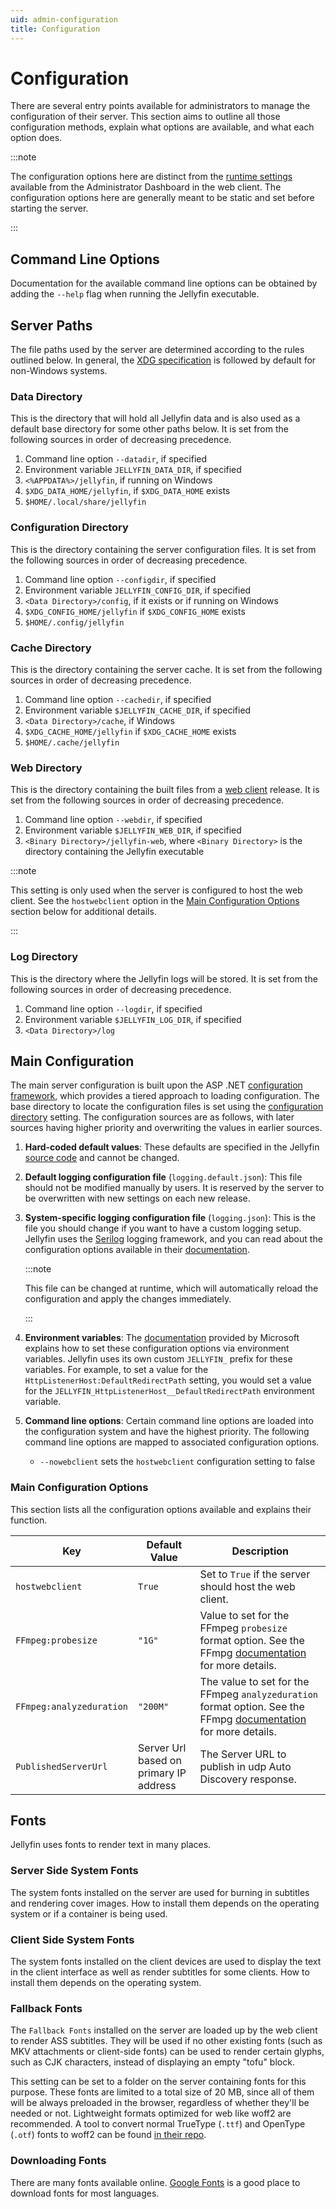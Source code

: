 ```yaml
---
uid: admin-configuration
title: Configuration
---
```


# Configuration

There are several entry points available for administrators to manage the configuration of their server. This section aims to outline all those configuration methods, explain what options are available, and what each option does.

:::note

The configuration options here are distinct from the [runtime settings](/docs/general/server/settings) available from the Administrator Dashboard in the web client. The configuration options here are generally meant to be static and set before starting the server.

:::

## Command Line Options

Documentation for the available command line options can be obtained by adding the `--help` flag when running the Jellyfin executable.

## Server Paths

The file paths used by the server are determined according to the rules outlined below. In general, the [XDG specification](https://specifications.freedesktop.org/basedir-spec/basedir-spec-latest.html) is followed by default for non-Windows systems.

### Data Directory

This is the directory that will hold all Jellyfin data and is also used as a default base directory for some other paths below. It is set from the following sources in order of decreasing precedence.

1. Command line option `--datadir`, if specified
2. Environment variable `JELLYFIN_DATA_DIR`, if specified
3. `<%APPDATA%>/jellyfin`, if running on Windows
4. `$XDG_DATA_HOME/jellyfin`, if `$XDG_DATA_HOME` exists
5. `$HOME/.local/share/jellyfin`

### Configuration Directory

This is the directory containing the server configuration files. It is set from the following sources in order of decreasing precedence.

1. Command line option `--configdir`, if specified
2. Environment variable `JELLYFIN_CONFIG_DIR`, if specified
3. `<Data Directory>/config`, if it exists or if running on Windows
4. `$XDG_CONFIG_HOME/jellyfin` if `$XDG_CONFIG_HOME` exists
5. `$HOME/.config/jellyfin`

### Cache Directory

This is the directory containing the server cache. It is set from the following sources in order of decreasing precedence.

1. Command line option `--cachedir`, if specified
2. Environment variable `$JELLYFIN_CACHE_DIR`, if specified
3. `<Data Directory>/cache`, if Windows
4. `$XDG_CACHE_HOME/jellyfin` if `$XDG_CACHE_HOME` exists
5. `$HOME/.cache/jellyfin`

### Web Directory

This is the directory containing the built files from a [web client](https://github.com/jellyfin/jellyfin-web) release. It is set from the following sources in order of decreasing precedence.

1. Command line option `--webdir`, if specified
2. Environment variable `$JELLYFIN_WEB_DIR`, if specified
3. `<Binary Directory>/jellyfin-web`, where `<Binary Directory>` is the directory containing the Jellyfin executable

:::note

This setting is only used when the server is configured to host the web client. See the `hostwebclient` option in the [Main Configuration Options](#main-configuration-options) section below for additional details.

:::

### Log Directory

This is the directory where the Jellyfin logs will be stored. It is set from the following sources in order of decreasing precedence.

1. Command line option `--logdir`, if specified
2. Environment variable `$JELLYFIN_LOG_DIR`, if specified
3. `<Data Directory>/log`

## Main Configuration

The main server configuration is built upon the ASP .NET [configuration framework](https://learn.microsoft.com/en-us/aspnet/core/fundamentals/configuration/?view=aspnetcore-8.0), which provides a tiered approach to loading configuration. The base directory to locate the configuration files is set using the [configuration directory](#configuration-directory) setting. The configuration sources are as follows, with later sources having higher priority and overwriting the values in earlier sources.

1. **Hard-coded default values**: These defaults are specified in the Jellyfin [source code](https://github.com/jellyfin/jellyfin/blob/master/Emby.Server.Implementations/ConfigurationOptions.cs) and cannot be changed.
2. **Default logging configuration file** (`logging.default.json`): This file should not be modified manually by users. It is reserved by the server to be overwritten with new settings on each new release.
3. **System-specific logging configuration file** (`logging.json`): This is the file you should change if you want to have a custom logging setup. Jellyfin uses the [Serilog](https://serilog.net/) logging framework, and you can read about the configuration options available in their [documentation](https://github.com/serilog/serilog-settings-configuration).

   :::note

   This file can be changed at runtime, which will automatically reload the configuration and apply the changes immediately.

   :::

4. **Environment variables**: The [documentation](https://learn.microsoft.com/en-us/aspnet/core/fundamentals/configuration/?view=aspnetcore-8.0#non-prefixed-environment-variables) provided by Microsoft explains how to set these configuration options via environment variables. Jellyfin uses its own custom `JELLYFIN_` prefix for these variables. For example, to set a value for the `HttpListenerHost:DefaultRedirectPath` setting, you would set a value for the `JELLYFIN_HttpListenerHost__DefaultRedirectPath` environment variable.
5. **Command line options**: Certain command line options are loaded into the configuration system and have the highest priority. The following command line options are mapped to associated configuration options.

   - `--nowebclient` sets the `hostwebclient` configuration setting to false

### Main Configuration Options

This section lists all the configuration options available and explains their function.

| Key                                     | Default Value                                                                                     | Description                                                                                                                                                             |
| --------------------------------------- | ------------------------------------------------------------------------------------------------- | ----------------------------------------------------------------------------------------------------------------------------------------------------------------------- |
| `hostwebclient`                         | `True`                                                                                            | Set to `True` if the server should host the web client.                                                                                                                 |
| `FFmpeg:probesize`                      | `"1G"`                                                                                            | Value to set for the FFmpeg `probesize` format option. See the FFmpg [documentation](https://ffmpeg.org/ffmpeg-formats.html#Format-Options) for more details.           |
| `FFmpeg:analyzeduration`                | `"200M"`                                                                                          | The value to set for the FFmpeg `analyzeduration` format option. See the FFmpg [documentation](https://ffmpeg.org/ffmpeg-formats.html#Format-Options) for more details. |
| `PublishedServerUrl`                    | Server Url based on primary IP address                                                            | The Server URL to publish in udp Auto Discovery response.                                                                                                               |

## Fonts

Jellyfin uses fonts to render text in many places.

### Server Side System Fonts

The system fonts installed on the server are used for burning in subtitles and rendering cover images. How to install them depends on the operating system or if a container is being used.

### Client Side System Fonts

The system fonts installed on the client devices are used to display the text in the client interface as well as render subtitles for some clients. How to install them depends on the operating system.

### Fallback Fonts

The `Fallback Fonts` installed on the server are loaded up by the web client to render ASS subtitles. They will be used if no other existing fonts (such as MKV attachments or client-side fonts) can be used to render certain glyphs, such as CJK characters, instead of displaying an empty "tofu" block.

This setting can be set to a folder on the server containing fonts for this purpose. These fonts are limited to a total size of 20 MB, since all of them will be always preloaded in the browser, regardless of whether they'll be needed or not. Lightweight formats optimized for web like woff2 are recommended. A tool to convert normal TrueType (`.ttf`) and OpenType (`.otf`) fonts to woff2 can be found [in their repo](https://github.com/google/woff2).

### Downloading Fonts

There are many fonts available online. [Google Fonts](https://fonts.google.com/) is a good place to download fonts for most languages.
